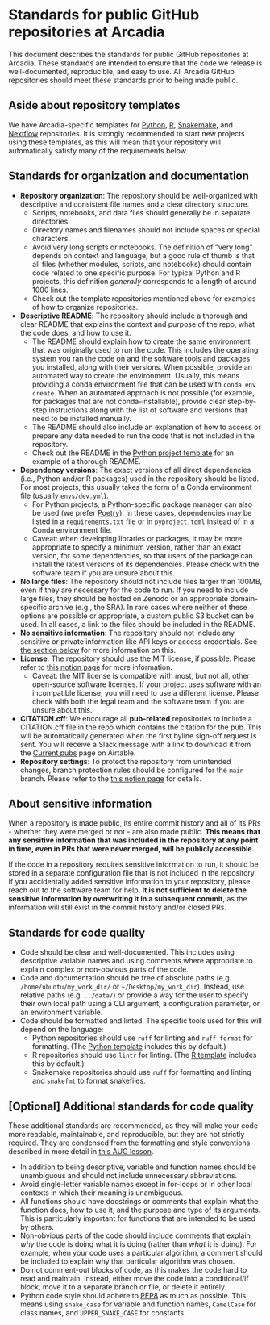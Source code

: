 # Standards for public GitHub repositories at Arcadia

This document describes the standards for public GitHub repositories at Arcadia. These standards are intended to ensure that the code we release is well-documented, reproducible, and easy to use. All Arcadia GitHub repositories should meet these standards prior to being made public.

## Aside about repository templates

We have Arcadia-specific templates for [Python](https://github.com/Arcadia-Science/python-analysis-template), [R](https://github.com/Arcadia-Science/r-analysis-template), [Snakemake](https://github.com/Arcadia-Science/snakemake-template), and [Nextflow](https://github.com/Arcadia-Science/nextflow-template-repository) repositories. It is strongly recommended to start new projects using these templates, as this will mean that your repository will automatically satisfy many of the requirements below.

## Standards for organization and documentation

- **Repository organization**: The repository should be well-organized with descriptive and consistent file names and a clear directory structure.
  - Scripts, notebooks, and data files should generally be in separate directories.
  - Directory names and filenames should not include spaces or special characters.
  - Avoid very long scripts or notebooks. The definition of "very long" depends on context and language, but a good rule of thumb is that all files (whether modules, scripts, and notebooks) should contain code related to one specific purpose. For typical Python and R projects, this definition _generally_ corresponds to a length of around 1000 lines.
  - Check out the template repositories mentioned above for examples of how to organize repositories.
- **Descriptive README**: The repository should include a thorough and clear README that explains the context and purpose of the repo, what the code does, and how to use it.
  - The README should explain how to create the same environment that was originally used to run the code. This includes the operating system you ran the code on and the software tools and packages you installed, along with their versions. When possible, provide an automated way to create the environment. Usually, this means providing a conda environment file that can be used with `conda env create`. When an automated approach is not possible (for example, for packages that are not conda-installable), provide clear step-by-step instructions along with the list of software and versions that need to be installed manually.
  - The README should also include an explanation of how to access or prepare any data needed to run the code that is not included in the repository.
  - Check out the README in the [Python project template](https://github.com/Arcadia-Science/python-analysis-template) for an example of a thorough README.
- **Dependency versions**: The exact versions of all direct dependencies (i.e., Python and/or R packages) used in the repository should be listed. For most projects, this usually takes the form of a Conda environment file (usually `envs/dev.yml`).
  - For Python projects, a Python-specific package manager can also be used (we prefer [Poetry](https://python-poetry.org)). In these cases, dependencies may be listed in a `requirements.txt` file or in `pyproject.toml` instead of in a Conda environment file.
  - Caveat: when developing libraries or packages, it may be more appropriate to specify a minimum version, rather than an exact version, for some dependencies, so that users of the package can install the latest versions of its dependencies. Please check with the software team if you are unsure about this.
- **No large files**: The repository should not include files larger than 100MB, even if they are necessary for the code to run. If you need to include large files, they should be hosted on Zenodo or an appropriate domain-specific archive (e.g., the SRA). In rare cases where neither of these options are possible or appropriate, a custom public S3 bucket can be used. In all cases, a link to the files should be included in the README.
- **No sensitive information**: The repository should not include any sensitive or private information like API keys or access credentials. See [the section below](#about-sensitive-information) for more information on this.
- **License**: The repository should use the MIT license, if possible. Please refer to [this notion page](https://www.notion.so/arcadiascience/Coding-at-Arcadia-Software-Licensing-Policy-9054a0b178d74a42a7a4ad41de46a671?pvs=4) for more information.
  - Caveat: the MIT license is compatible with most, but not all, other open-source software licenses. If your project uses software with an incompatible license, you will need to use a different license. Please check with both the legal team and the software team if you are unsure about this.
- **CITATION.cff**: We encourage all **pub-related** repositories to include a CITATION.cff file in the repo which contains the citation for the pub. This will be automatically generated when the first byline sign-off request is sent. You will receive a Slack message with a link to download it from the [Current pubs](https://airtable.com/appN7KQ55bT6HHfog/pagC0lEtFxTO510BP?u3Ldt=allRecords) page on Airtable.
- **Repository settings**: To protect the repository from unintended changes, branch protection rules should be configured for the `main` branch. Please refer to the [this notion page](https://www.notion.so/arcadiascience/How-to-manage-paired-public-and-private-GitHub-repos-2c3e96d6097943a099c3cdc0ab8789df) for details.

## About sensitive information

When a repository is made public, its entire commit history and all of its PRs - whether they were merged or not - are also made public. **This means that any sensitive information that was included in the repository at any point in time, even in PRs that were never merged, will be publicly accessible.**

If the code in a repository requires sensitive information to run, it should be stored in a separate configuration file that is not included in the repository. If you accidentally added sensitive information to your repository, please reach out to the software team for help. **It is not sufficient to delete the sensitive information by overwriting it in a subsequent commit**, as the information will still exist in the commit history and/or closed PRs.

## Standards for code quality

- Code should be clear and well-documented. This includes using descriptive variable names and using comments where appropriate to explain complex or non-obvious parts of the code.
- Code and documentation should be free of absolute paths (e.g. `/home/ubuntu/my_work_dir/` or `~/Desktop/my_work_dir`). Instead, use relative paths (e.g. `../data/`) or provide a way for the user to specify their own local path using a CLI argument, a configuration parameter, or an environment variable.
- Code should be formatted and linted. The specific tools used for this will depend on the language:
  - Python repositories should use `ruff` for linting and `ruff format` for formatting. (The [Python template](https://github.com/Arcadia-Science/python-analysis-template) includes this by default.)
  - R repositories should use `lintr` for linting. (The [R template](https://github.com/Arcadia-Science/r-analysis-template) includes this by default.)
  - Snakemake repositories should use `ruff` for formatting and linting and `snakefmt` to format snakefiles.

## [Optional] Additional standards for code quality

These additional standards are recommended, as they will make your code more readable, maintainable, and reproducible, but they are not strictly required. They are condensed from the formatting and style conventions described in more detail in [this AUG lesson](https://training.arcadiascience.com/arcadia-users-group/20240206-intro-to-formatting-and-linting/lesson/).

- In addition to being descriptive, variable and function names should be unambiguous and should not include unnecessary abbreviations.
- Avoid single-letter variable names except in for-loops or in other local contexts in which their meaning is unambiguous.
- All functions should have docstrings or comments that explain what the function does, how to use it, and the purpose and type of its arguments. This is particularly important for functions that are intended to be used by others.
- Non-obvious parts of the code should include comments that explain _why_ the code is doing what it is doing (rather than _what_ it is doing). For example, when your code uses a particular algorithm, a comment should be included to explain why that particular algorithm was chosen.
- Do not comment-out blocks of code, as this makes the code hard to read and maintain. Instead, either move the code into a conditional/if block, move it to a separate branch or file, or delete it entirely.
- Python code style should adhere to [PEP8](https://www.python.org/dev/peps/pep-0008/) as much as possible. This means using `snake_case` for variable and function names, `CamelCase` for class names, and `UPPER_SNAKE_CASE` for constants.
